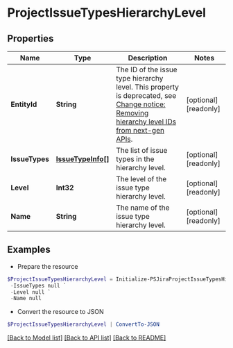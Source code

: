 # ProjectIssueTypesHierarchyLevel
## Properties

Name | Type | Description | Notes
------------ | ------------- | ------------- | -------------
**EntityId** | **String** | The ID of the issue type hierarchy level. This property is deprecated, see [Change notice: Removing hierarchy level IDs from next-gen APIs](https://developer.atlassian.com/cloud/jira/platform/change-notice-removing-hierarchy-level-ids-from-next-gen-apis/). | [optional] [readonly] 
**IssueTypes** | [**IssueTypeInfo[]**](IssueTypeInfo.md) | The list of issue types in the hierarchy level. | [optional] [readonly] 
**Level** | **Int32** | The level of the issue type hierarchy level. | [optional] [readonly] 
**Name** | **String** | The name of the issue type hierarchy level. | [optional] [readonly] 

## Examples

- Prepare the resource
```powershell
$ProjectIssueTypesHierarchyLevel = Initialize-PSJiraProjectIssueTypesHierarchyLevel  -EntityId null `
 -IssueTypes null `
 -Level null `
 -Name null
```

- Convert the resource to JSON
```powershell
$ProjectIssueTypesHierarchyLevel | ConvertTo-JSON
```

[[Back to Model list]](../README.md#documentation-for-models) [[Back to API list]](../README.md#documentation-for-api-endpoints) [[Back to README]](../README.md)

